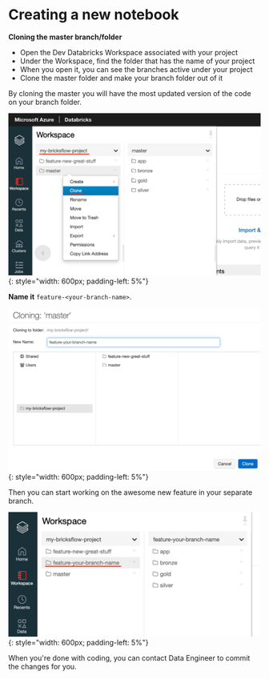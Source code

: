 # Creating a new notebook

**Cloning the master branch/folder**

- Open the Dev Databricks Workspace associated with your project
- Under the Workspace, find the folder that has the name of your project
- When you open it, you can see the branches active under your project
- Clone the master folder and make your branch folder out of it

By cloning the master you will have the most updated version of the code on your branch folder.

![](images/bricks_clone_master.png){: style="width: 600px; padding-left: 5%"}

**Name it** `feature-<your-branch-name>`.

![](images/bricks_new_feature.png){: style="width: 600px; padding-left: 5%"}

Then you can start working on the awesome new feature in your separate branch.

![](images/bricks_created_branch.png){: style="width: 600px; padding-left: 5%"}

When you're done with coding, you can contact Data Engineer to commit the changes for you.

